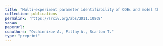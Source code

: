 ```yaml
---
title: "Multi-experiment parameter identifiability of ODEs and model theory"
collection: publications
permalink: 'https://arxiv.org/abs/2011.10868'
venue:
paperurl:
coauthors: "Ovchinnikov A., Pillay A., Scanlon T."
type: "preprint"
---
```



